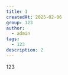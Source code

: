 ```yaml
---
title: 1
createdAt: 2025-02-06
group: 123
author: 
  - admin
tags: 
  - 123
description: 2
---
```


<p>123</p>